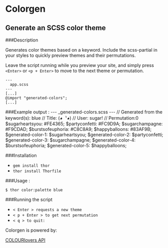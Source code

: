 # Colorgen
## Generate an SCSS color theme

###Description

Generates color themes based on a keyword.
Include the scss-partial in your styles to quickly preview themes and their permutations.

Leave the script running while you preview your site, and simply press ```<Enter>``` or ```<p + Enter>``` to move to the next theme or permutation.

    ---
      app.scss
    ---
    [...]
    @import "generated-colors";
    [...]

###Example output :
    ---
      _generated-colors.scss
    ---
    // Generated from the keyword(s): blue
    // Title: (◕〝◕)
    // User: sugar!
    // Permutation:0
    $sugarheartsyou: #FE4365;
    $partyconfetti: #FC9D9A;
    $sugarchampagne: #F9CDAD;
    $burstsofeuphoria: #C8C8A9;
    $happyballoons: #83AF9B;
    $generated-color-1: $sugarheartsyou;
    $generated-color-2: $partyconfetti;
    $generated-color-3: $sugarchampagne;
    $generated-color-4: $burstsofeuphoria;
    $generated-color-5: $happyballoons;

###Installation
* ```gem install thor```
* ```thor install Thorfile```

###Usage :

    $ thor color:palette blue

###Running the script

* ```< Enter > requests a new theme```
* ```< p + Enter > to get next permutation```
* ```< q > to quit:```

Colorgen is powered by:

[COLOURlovers API](http://www.colourlovers.com/api "COLOURlovers API")